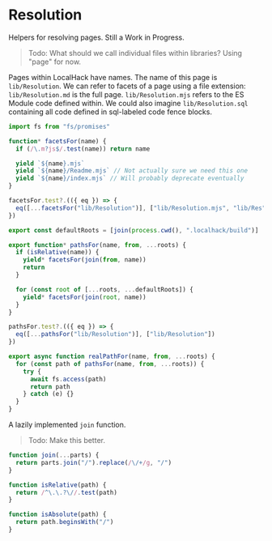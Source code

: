 # Resolution

Helpers for resolving pages. Still a Work in Progress.

> Todo: What should we call individual files within libraries? Using "page" for
> now.

Pages within LocalHack have names. The name of this page is `lib/Resolution`. We
can refer to facets of a page using a file extension: `lib/Resolution.md` is the
full page. `lib/Resolution.mjs` refers to the ES Module code defined within. We
could also imagine `lib/Resolution.sql` containing all code defined in
sql-labeled code fence blocks.

```mjs
import fs from "fs/promises"
```

```mjs
function* facetsFor(name) {
  if (/\.m?js$/.test(name)) return name

  yield `${name}.mjs`
  yield `${name}/Readme.mjs` // Not actually sure we need this one
  yield `${name}/index.mjs` // Will probably deprecate eventually
}

facetsFor.test?.(({ eq }) => {
  eq([...facetsFor("lib/Resolution")], ["lib/Resolution.mjs", "lib/Res"])
})
```

```mjs
export const defaultRoots = [join(process.cwd(), ".localhack/build")]

export function* pathsFor(name, from, ...roots) {
  if (isRelative(name)) {
    yield* facetsFor(join(from, name))
    return
  }

  for (const root of [...roots, ...defaultRoots]) {
    yield* facetsFor(join(root, name))
  }
}

pathsFor.test?.(({ eq }) => {
  eq([...pathsFor("lib/Resolution")], ["lib/Resolution"])
})
```

```mjs
export async function realPathFor(name, from, ...roots) {
  for (const path of pathsFor(name, from, ...roots)) {
    try {
      await fs.access(path)
      return path
    } catch (e) {}
  }
}
```

A lazily implemented `join` function.

> Todo: Make this better.

```mjs
function join(...parts) {
  return parts.join("/").replace(/\/+/g, "/")
}

function isRelative(path) {
  return /^\.\.?\//.test(path)
}

function isAbsolute(path) {
  return path.beginsWith("/")
}
```
